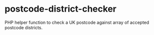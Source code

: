 # postcode-district-checker
PHP helper function to check a UK postcode against array of accepted postcode districts.

